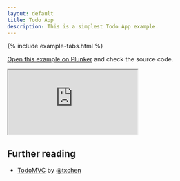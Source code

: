 ```yaml
---
layout: default
title: Todo App
description: This is a simplest Todo App example.
---
```


{% include example-tabs.html %}

[Open this example on Plunker](http://riotjs.com/examples/plunker/?app=todo-app) and check the source code.

<iframe src="http://riotjs.com/examples/todo-app"></iframe>

## Further reading

- [TodoMVC](http://todomvc.com/examples/riotjs/) by [@txchen](https://github.com/txchen)

